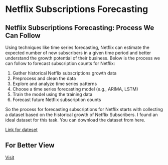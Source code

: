 # Netflix Subscriptions Forecasting

## Netflix Subscriptions Forecasting: Process We Can Follow

Using techniques like time series forecasting, Netflix can estimate the expected number of new subscribers in a given time period and better understand the growth potential of their business. Below is the process we can follow to forecast subscription counts for Netflix:

1. Gather historical Netflix subscriptions growth data
2. Preprocess and clean the data
3. Explore and analyze time series patterns
4. Choose a time series forecasting model (e.g., ARIMA, LSTM)
5. Train the model using the training data
6. Forecast future Netflix subscription counts

So the process for forecasting subscriptions for Netflix starts with collecting a dataset based on the historical growth of Netflix Subscribers. I found an ideal dataset for this task. You can download the dataset from here.

[Link for dateset](https://statso.io/forecasting-subscriptions-case-study/)

## For Better View
[Visit](https://nbviewer.org/github/onkar-kota/Netflix-Subscription-Forcasting/blob/master/3.%20Netflix%20Subscriptions%20Forecasting.ipynb)
